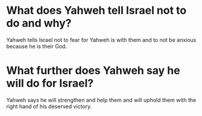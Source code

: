 # What does Yahweh tell Israel not to do and why?

Yahweh tells Israel not to fear for Yahweh is with them and to not be anxious because he is their God.

# What further does Yahweh say he will do for Israel?

Yahweh says he will strengthen and help them and will uphold them with the right hand of his deserved victory.
